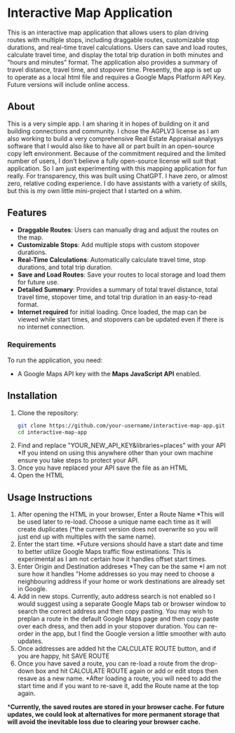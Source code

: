 # Interactive Map Application

This is an interactive map application that allows users to plan driving routes with multiple stops, including draggable routes, customizable stop durations, and real-time travel calculations. Users can save and load routes, calculate travel time, and display the total trip duration in both minutes and "hours and minutes" format. The application also provides a summary of travel distance, travel time, and stopover time. Presently, the app is set up to operate as a local html file and requires a Google Maps Platform API Key. Future versions will include online access.

## About
This is a very simple app. I am sharing it in hopes of building on it and building connections and community. I chose the AGPLV3 license as I am also working to build a very comprehensive Real Estate Appraisal analysys software that I would also like to have all or part built in an open-source copy left environment. Because of the commitment required and the limited number of users, I don't believe a fully open-source license will suit that application. So I am just experimenting with this mapping application for fun really. For transparency, this was built using ChatGPT. I have zero, or almost zero, relative coding experience. I do have assistants with a variety of skills, but this is my own little mini-project that I started on a whim.


## Features
- **Draggable Routes**: Users can manually drag and adjust the routes on the map.
- **Customizable Stops**: Add multiple stops with custom stopover durations.
- **Real-Time Calculations**: Automatically calculate travel time, stop durations, and total trip duration.
- **Save and Load Routes**: Save your routes to local storage and load them for future use.
- **Detailed Summary**: Provides a summary of total travel distance, total travel time, stopover time, and total trip duration in an easy-to-read format.
- **Internet required** for initial loading. Once loaded, the map can be viewed while start times, and stopovers can be updated even if there is no internet connection.

### Requirements
To run the application, you need:
- A Google Maps API key with the **Maps JavaScript API** enabled.

## Installation
1. Clone the repository:
   ```bash
   git clone https://github.com/your-username/interactive-map-app.git
   cd interactive-map-app
   
2. Find and replace "YOUR_NEW_API_KEY&libraries=places" with your API *If you intend on using this anywhere other than your own machine ensure you take steps to protect your API.
3. Once you have replaced your API save the file as an HTML
4. Open the HTML

## Usage Instructions
1. After opening the HTML in your browser, Enter a Route Name *This will be used later to re-load. Choose a unique name each time as it will create duplicates (*the current version does not overwrite so you will just end up with multiples with the same name).
2. Enter the start time. *Future versions should have a start date and time to better utilize Google Maps traffic flow estimations. This is experimental as I am not certain how it handles offset start times.
3. Enter Origin and Destination addreses *They can be the same *I am not sure how it handles "Home addresses so you may need to choose a neighbouring address if your home or work destinations are already set in Google.
4. Add in new stops. Currently, auto address search is not enabled so I would suggest using a separate Google Maps tab or browser window to search the correct address and then copy pasting. You may wish to preplan a route in the default Google Maps page and then copy paste over each dress, and then add in your stopover duration. You can re-order in the app, but I find the Google version a little smoother with auto updates.
5. Once addresses are added hit the CALCULATE ROUTE button, and if you are happy, hit SAVE ROUTE
6. Once you have saved a route, you can re-load a route from the drop-down box and hit CALCULATE ROUTE again or add or edit stops then resave as a new name. *After loading a route, you will need to add the start time and if you want to re-save it, add the Route name at the top again.

***Currently, the saved routes are stored in your browser cache. For future updates, we could look at alternatives for more permanent storage that will avoid the inevitable loss due to clearing your browser cache.**

   
